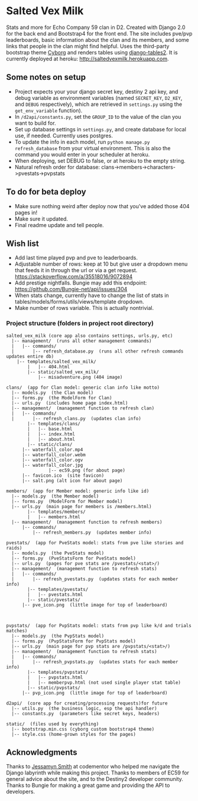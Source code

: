 # Salted Vex Milk
Stats and more for Echo Company 59 clan in D2. Created with Django 2.0 for the back end and Bootstrap4 for the front end. The site includes pve/pvp leaderboards, basic information about the clan and its members, and some links that people in the clan might find helpful. Uses the third-party bootstrap theme [Cyborg](https://bootswatch.com/cyborg/) and renders tables using [django-tables2](https://django-tables2.readthedocs.io/en/latest/pages/tutorial.html). It is currently deployed at heroku: http://saltedvexmilk.herokuapp.com.

## Some notes on setup
- Project expects your your django secret key, destiny 2 api key, and debug variable as environment variables (named `SECRET_KEY`, `D2_KEY`, and `DEBUG` respectively), which are retrieved in `settings.py` using the `get_env_variable` function).
- In `/d2api/constants.py`, set the `GROUP_ID` to the value of the clan you want to build for.
- Set up database settings in `settings.py`, and create database for local use, if needed. Currently uses postgres.
- To update the info in each model, run `python manage.py refresh_database` from your virtual environment. This is also the command you would enter in your scheduler at heroku.
- When deploying, set DEBUG to false, or at heroku to the empty string.
- Natural refresh order for database: clans->members->characters->pvestats->pvpstats

## To do for beta deploy
- Make sure nothing weird after deploy now that you've added those 404 pages in!
- Make sure it updated.
- Final readme update and tell people.

## Wish list
- Add last time played pvp and pve to leaderboards.
- Adjustable number of rows: keep at 10 but give user a dropdown menu that feeds it in through the url or via a get request. https://stackoverflow.com/a/35518016/9072894
- Add prestige nightfalls. Bungie may add this endpoint: https://github.com/Bungie-net/api/issues/304
- When stats change, currently have to change the list of stats in tables/models/forms/utils/views/template dropdown.
- Make number of rows variable. This is actually nontrivial.


### Project structure (folders in project root directory)
	salted_vex_milk (core app also contains settings, urls.py, etc)
      |-- management/  (runs all other management commands)
      |   |-- commands/  
      |       |-- refresh_database.py  (runs all other refresh commands updates entire db)
	  	|-- templates/salted_vex_milk/
			|   |-- 404.html    
			|-- static/salted_vex_milk/
			    |-- misadventure.png (404 image)

    clans/  (app for Clan model: generic clan info like motto)    
      |-- models.py  (the Clan model)    
      |-- forms.py  (the ModelForm for Clan)    
      |-- urls.py  (includes home page index.html)    
      |-- management/  (management function to refresh clan)
      |   |-- commands/  
      |       |-- refresh_clans.py  (updates clan info)
			|-- templates/clans/
			|   |-- base.html    
			|   |-- index.html   
			|   |-- about.html   
			|-- static/clans/
          |-- waterfall_color.mp4
          |-- waterfall_color.webm
          |-- waterfall_color.ogv
          |-- waterfall_color.jpg
					|-- ec59.png (for about page)
          |-- favicon.ico  (site favicon)
          |-- salt.png (alt icon for about page)			

    members/  (app for Member model: generic info like id)     
      |-- models.py  (the Member model)    
      |-- forms.py  (ModelForm for Member model)    
      |-- urls.py  (main page for members is /members.html)  
			|-- templates/members/
			|   |-- members.html		   
      |-- management/  (management function to refresh members)
          |-- commands/
              |-- refresh_members.py  (updates member info)

    pvestats/  (app for PveStats model: stats from pve like stories and raids)     
      |-- models.py  (the PveStats model)    
      |-- forms.py  (PveStatsForm for PveStats model)    
      |-- urls.py  (pages for pve stats are /pvestats/<stat>/)     
      |-- management/  (management function to refresh stats)
      |   |-- commands/
      |       |-- refresh_pvestats.py  (updates stats for each member info)
			|-- templates/pvestats/
			|   |-- pvestats.html
			|-- static/pvestats/
          |-- pve_icon.png  (little image for top of leaderboard)



    pvpstats/  (app for PvpStats model: stats from pvp like k/d and trials matches)     
      |-- models.py  (the PvpStats model)    
      |-- forms.py  (PvpStatsForm for PvpStats model)    
      |-- urls.py  (main page for pvp stats are /pvpstats/<stat>/)     
      |-- management/  (management function to refresh stats)
      |   |-- commands/
      |       |-- refresh_pvpstats.py  (updates stats for each member info)  
			|-- templates/pvpstats/
			|   |-- pvpstats.html
			|   |-- memberpvp.html (not used single player stat table)
			|-- static/pvpstats/
          |-- pvp_icon.png  (little image for top of leaderboard)

    d2api/  (core app for creating/processing requests)for future   
      |-- utils.py  (the business logic, esp the api handler)    
      |-- constants.py  (parameters like secret keys, headers)   

    static/  (files used by everything)
      |-- bootstrap.min.css (cyborg custom bootstrap4 theme)
      |-- style.css (home-grown styles for the pages)

## Acknowledgments
Thanks to [Jessamyn Smith](https://www.codementor.io/jessamynsmith) at codementor who helped me navigate the Django labyrinth while making this project. Thanks to members of EC59 for general advice about the site, and to the Destiny2 developer community. Thanks to Bungie for making a great game and providing the API to developers.

